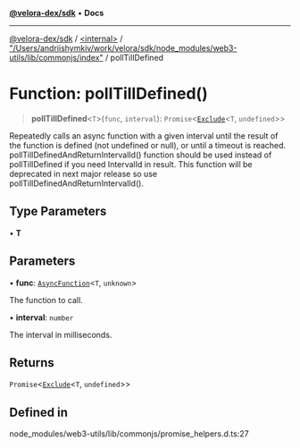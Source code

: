 [**@velora-dex/sdk**](../../../../README.md) • **Docs**

***

[@velora-dex/sdk](../../../../globals.md) / [\<internal\>](../../../README.md) / ["/Users/andriishymkiv/work/velora/sdk/node\_modules/web3-utils/lib/commonjs/index"](../README.md) / pollTillDefined

# Function: pollTillDefined()

> **pollTillDefined**\<`T`\>(`func`, `interval`): `Promise`\<[`Exclude`](../../../type-aliases/Exclude.md)\<`T`, `undefined`\>\>

Repeatedly calls an async function with a given interval until the result of the function is defined (not undefined or null),
or until a timeout is reached.
pollTillDefinedAndReturnIntervalId() function should be used instead of pollTillDefined if you need IntervalId in result.
This function will be deprecated in next major release so use pollTillDefinedAndReturnIntervalId().

## Type Parameters

• **T**

## Parameters

• **func**: [`AsyncFunction`](../type-aliases/AsyncFunction.md)\<`T`, `unknown`\>

The function to call.

• **interval**: `number`

The interval in milliseconds.

## Returns

`Promise`\<[`Exclude`](../../../type-aliases/Exclude.md)\<`T`, `undefined`\>\>

## Defined in

node\_modules/web3-utils/lib/commonjs/promise\_helpers.d.ts:27
